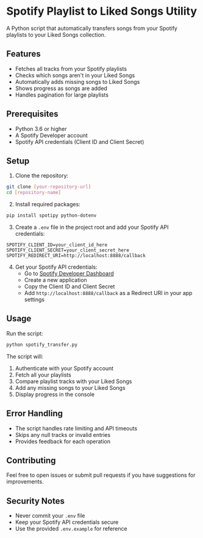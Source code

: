 # Spotify Playlist to Liked Songs Utility

A Python script that automatically transfers songs from your Spotify playlists to your Liked Songs collection.

## Features

- Fetches all tracks from your Spotify playlists
- Checks which songs aren't in your Liked Songs
- Automatically adds missing songs to Liked Songs
- Shows progress as songs are added
- Handles pagination for large playlists

## Prerequisites

- Python 3.6 or higher
- A Spotify Developer account
- Spotify API credentials (Client ID and Client Secret)

## Setup

1. Clone the repository:
```bash
git clone [your-repository-url]
cd [repository-name]
```

2. Install required packages:
```bash
pip install spotipy python-dotenv
```

3. Create a `.env` file in the project root and add your Spotify API credentials:
```
SPOTIFY_CLIENT_ID=your_client_id_here
SPOTIFY_CLIENT_SECRET=your_client_secret_here
SPOTIFY_REDIRECT_URI=http://localhost:8888/callback
```

4. Get your Spotify API credentials:
   - Go to [Spotify Developer Dashboard](https://developer.spotify.com/dashboard)
   - Create a new application
   - Copy the Client ID and Client Secret
   - Add `http://localhost:8888/callback` as a Redirect URI in your app settings

## Usage

Run the script:
```bash
python spotify_transfer.py
```

The script will:
1. Authenticate with your Spotify account
2. Fetch all your playlists
3. Compare playlist tracks with your Liked Songs
4. Add any missing songs to your Liked Songs
5. Display progress in the console

## Error Handling

- The script handles rate limiting and API timeouts
- Skips any null tracks or invalid entries
- Provides feedback for each operation

## Contributing

Feel free to open issues or submit pull requests if you have suggestions for improvements.

## Security Notes

- Never commit your `.env` file
- Keep your Spotify API credentials secure
- Use the provided `.env.example` for reference
